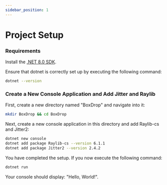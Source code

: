 ```yaml
---
sidebar_position: 1
---
```


# Project Setup

### Requirements

Install the [.NET 8.0 SDK](https://dotnet.microsoft.com/download/dotnet/8.0).

Ensure that dotnet is correctly set up by executing the following command:

```sh
dotnet --version
```

### Create a New Console Application and Add Jitter and Raylib

First, create a new directory named "BoxDrop" and navigate into it:

```sh
mkdir BoxDrop && cd BoxDrop
```

Next, create a new console application in this directory and add Raylib-cs and Jitter2:

```sh
dotnet new console
dotnet add package Raylib-cs --version 6.1.1
dotnet add package Jitter2 --version 2.4.2
```

You have completed the setup. If you now execute the following command:

```sh
dotnet run
```

Your console should display: "Hello, World!".

